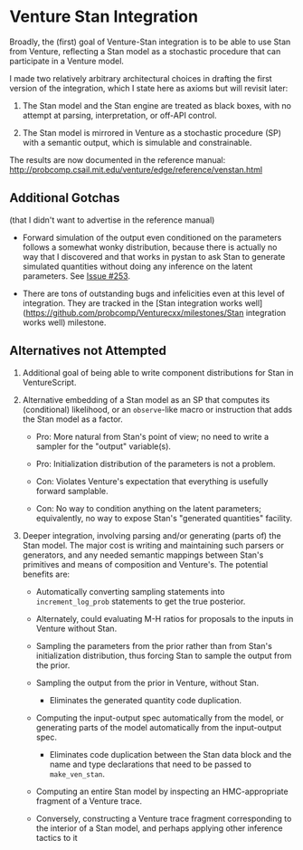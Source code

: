 Venture Stan Integration
========================

Broadly, the (first) goal of Venture-Stan integration is to be able to
use Stan from Venture, reflecting a Stan model as a stochastic
procedure that can participate in a Venture model.

I made two relatively arbitrary architectural choices in drafting the
first version of the integration, which I state here as axioms but
will revisit later:

1. The Stan model and the Stan engine are treated as black boxes, with
   no attempt at parsing, interpretation, or off-API control.

2. The Stan model is mirrored in Venture as a stochastic procedure (SP)
   with a semantic output, which is simulable and constrainable.

The results are now documented in the reference manual:
http://probcomp.csail.mit.edu/venture/edge/reference/venstan.html

Additional Gotchas
------------------

(that I didn't want to advertise in the reference manual)

- Forward simulation of the output even conditioned on the parameters
  follows a somewhat wonky distribution, because there is actually no
  way that I discovered and that works in pystan to ask Stan to
  generate simulated quantities without doing any inference on the
  latent parameters.  See [Issue #253](https://github.com/probcomp/Venturecxx/issues/253).

- There are tons of outstanding bugs and infelicities even at this
  level of integration.  They are tracked in the [Stan integration works
  well](https://github.com/probcomp/Venturecxx/milestones/Stan integration works well)
  milestone.

Alternatives not Attempted
--------------------------

1. Additional goal of being able to write component distributions for
   Stan in VentureScript.

2. Alternative embedding of a Stan model as an SP that computes its
   (conditional) likelihood, or an `observe`-like macro or instruction
   that adds the Stan model as a factor.

   - Pro: More natural from Stan's point of view; no need to write a
     sampler for the "output" variable(s).

   - Pro: Initialization distribution of the parameters is not a
     problem.

   - Con: Violates Venture's expectation that everything is usefully
     forward samplable.

   - Con: No way to condition anything on the latent parameters;
     equivalently, no way to expose Stan's "generated quantities"
     facility.

3. Deeper integration, involving parsing and/or generating (parts of)
   the Stan model.  The major cost is writing and maintaining such
   parsers or generators, and any needed semantic mappings between
   Stan's primitives and means of composition and Venture's.  The
   potential benefits are:

   - Automatically converting sampling statements into
     `increment_log_prob` statements to get the true posterior.

   - Alternately, could evaluating M-H ratios for proposals to the
     inputs in Venture without Stan.

   - Sampling the parameters from the prior rather than from Stan's
     initialization distribution, thus forcing Stan to sample the
     output from the prior.

   - Sampling the output from the prior in Venture, without Stan.

     - Eliminates the generated quantity code duplication.

   - Computing the input-output spec automatically from the model, or
     generating parts of the model automatically from the input-output
     spec.

     - Eliminates code duplication between the Stan data block and the
       name and type declarations that need to be passed to
       `make_ven_stan`.

   - Computing an entire Stan model by inspecting an HMC-appropriate
     fragment of a Venture trace.

   - Conversely, constructing a Venture trace fragment corresponding
     to the interior of a Stan model, and perhaps applying other
     inference tactics to it

